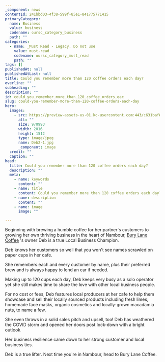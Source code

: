 ```yaml
---
_component: news
contentId: 241bbd03-4f38-599f-85e1-841775771415
primaryCategory:
  name: Business
  value: business
  codename: oursc_category_business
  path: ""
categories:
  - name: _Must Read - Legacy. Do not use
    value: must-read
    codename: oursc_category_must_read
    path: ""
tags: []
publishedAt: null
publishedAtLast: null
title: Could you remember more than 120 coffee orders each day?
overline: ""
subheading: ""
description: ""
id: could_you_remember_more_than_120_coffee_orders_eac
slug: could-you-remember-more-than-120-coffee-orders-each-day
hero:
  images:
    - src: https://preview-assets-us-01.kc-usercontent.com:443/c631baf8-1b46-001f-580c-d0001b68b4a8/10571da1-0cf1-4654-b750-b82cf778cc5f/Deb2-1.jpg
      alt: ""
      size: 970993
      width: 2016
      height: 1512
      type: image/jpeg
      name: Deb2-1.jpg
      _component: image
  credit: ""
  caption: ""
head:
  title: Could you remember more than 120 coffee orders each day?
  description: ""
  meta:
    - name: keywords
      content: ""
    - name: title
      content: Could you remember more than 120 coffee orders each day?
    - name: description
      content: ""
    - name: image
      image: ""

---
```

Beginning with brewing a humble coffee for her partner's customers to growing her own thriving business in the heart of Nambour, [Bury Lane Coffee](https://www.facebook.com/Burylanecoffee/?__cft__[0]=AZVT2kk44ceRQv_T4BLN9ol1Siw5RdvlQ0Qtm2suy1_D0JooDizYpm8kLiSyo0nRDYgxLBaIKvGJ4LR3WgcEenpRFnzAQ4rWgz6Vj5cA_bcOAfeQpIG6iYeh9K5qtodA4JxPXZmXpYnliR-Zb59kd8AoOc6O9J0_NTrkytJrJJz8vg&__tn__=kK-R)
's owner Deb is a true Local Business Champion.

Deb knows her customers so well that you won't see names scrawled on paper cups in her cafe.

She remembers each and every customer by name, plus their preferred brew and is always happy to lend an ear if needed.

Making up to 120 cups each day, Deb keeps very busy as a solo operator yet she still makes time to share the love with other local business people.

For no cost or fees, Deb features local producers at her cafe to help them showcase and sell their locally sourced products including fresh limes, homemade face masks, organic cosmetics and locally-grown macadamia nuts, to name a few.

She even throws in a solid sales pitch and upsell, too! Deb has weathered the COVID storm and opened her doors post lock-down with a bright outlook.

Her business resilience came down to her strong customer and local business ties.

Deb is a true lifter. Next time you're in Nambour, head to Bury Lane Coffee.
